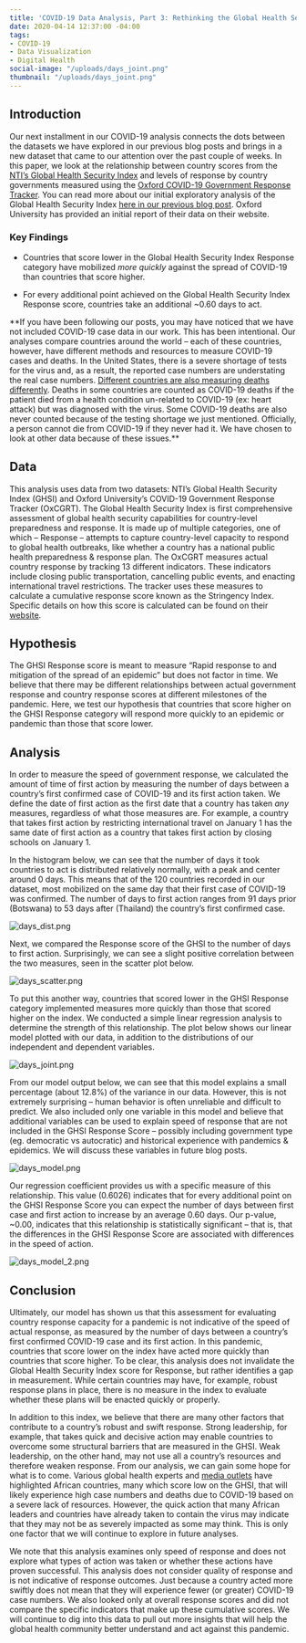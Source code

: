 ```yaml
---
title: 'COVID-19 Data Analysis, Part 3: Rethinking the Global Health Security Index'
date: 2020-04-14 12:37:00 -04:00
tags:
- COVID-19
- Data Visualization
- Digital Health
social-image: "/uploads/days_joint.png"
thumbnail: "/uploads/days_joint.png"
---
```


## Introduction

Our next installment in our COVID-19 analysis connects the dots between the datasets we have explored in our previous blog posts and brings in a new dataset that came to our attention over the past couple of weeks. In this paper, we look at the relationship between country scores from the [NTI’s Global Health Security Index](https://www.ghsindex.org) and levels of response by country governments measured using the [Oxford COVID-19 Government Response Tracker](https://www.bsg.ox.ac.uk/research/research-projects/oxford-covid-19-government-response-tracker]). You can read more about our initial exploratory analysis of the Global Health Security Index [here in our previous blog post](https://dai-global-digital.com/covid-19-data-analysis-part-2-health-capacity-and-preparedness.html). Oxford University has provided an initial report of their data on their website.

### Key Findings

* Countries that score lower in the Global Health Security Index Response category have mobilized *more quickly* against the spread of COVID-19 than countries that score higher.

* For every additional point achieved on the Global Health Security Index Response score, countries take an additional \~0.60 days to act.

\*\*If you have been following our posts, you may have noticed that we have not included COVID-19 case data in our work. This has been intentional. Our analyses compare countries around the world – each of these countries, however, have different methods and resources to measure COVID-19 cases and deaths. In the United States, there is a severe shortage of tests for the virus and, as a result, the reported case numbers are understating the real case numbers. [Different countries are also measuring deaths differently](https://www.bbc.com/future/article/20200401-coronavirus-why-death-and-mortality-rates-differ). Deaths in some countries are counted as COVID-19 deaths if the patient died from a health condition un-related to COVID-19 (ex: heart attack) but was diagnosed with the virus. Some COVID-19 deaths are also never counted because of the testing shortage we just mentioned. Officially, a person cannot die from COVID-19 if they never had it. We have chosen to look at other data because of these issues.\*\*

## Data

This analysis uses data from two datasets: NTI’s Global Health Security Index (GHSI) and Oxford University’s COVID-19 Government Response Tracker (OxCGRT). The Global Health Security Index is first comprehensive assessment of global health security capabilities for country-level preparedness and response. It is made up of multiple categories, one of which – Response – attempts to capture country-level capacity to respond to global health outbreaks, like whether a country has a national public health preparedness & response plan. The OxCGRT measures actual country response by tracking 13 different indicators. These indicators include closing public transportation, cancelling public events, and enacting international travel restrictions. The tracker uses these measures to calculate a cumulative response score known as the Stringency Index. Specific details on how this score is calculated can be found on their [website](https://www.bsg.ox.ac.uk/research/research-projects/oxford-covid-19-government-response-tracker).

## Hypothesis

The GHSI Response score is meant to measure “Rapid response to and mitigation of the spread of an epidemic” but does not factor in time. We believe that there may be different relationships between actual government response and country response scores at different milestones of the pandemic. Here, we test our hypothesis that countries that score higher on the GHSI Response category will respond more quickly to an epidemic or pandemic than those that score lower.

## Analysis

In order to measure the speed of government response, we calculated the amount of time of first action by measuring the number of days between a country’s first confirmed case of COVID-19 and its first action taken. We define the date of first action as the first date that a country has taken *any* measures, regardless of what those measures are. For example, a country that takes first action by restricting international travel on January 1 has the same date of first action as a country that takes first action by closing schools on January 1.

In the histogram below, we can see that the number of days it took countries to act is distributed relatively normally, with a peak and center around 0 days. This means that of the 120 countries recorded in our dataset, most mobilized on the same day that their first case of COVID-19 was confirmed. The number of days to first action ranges from 91 days prior (Botswana) to 53 days after (Thailand) the country’s first confirmed case.

![days_dist.png](/uploads/days_dist.png)

Next, we compared the Response score of the GHSI to the number of days to first action. Surprisingly, we can see a slight positive correlation between the two measures, seen in the scatter plot below.

![days_scatter.png](/uploads/days_scatter.png)

To put this another way, countries that scored lower in the GHSI Response category implemented measures more quickly than those that scored higher on the index. We conducted a simple linear regression analysis to determine the strength of this relationship. The plot below shows our linear model plotted with our data, in addition to the distributions of our independent and dependent variables.

![days_joint.png](/uploads/days_joint.png)

From our model output below, we can see that this model explains a small percentage (about 12.8%) of the variance in our data. However, this is not extremely surprising – human behavior is often unreliable and difficult to predict. We also included only one variable in this model and believe that additional variables can be used to explain speed of response that are not included in the GHSI Response Score – possibly including government type (eg. democratic vs autocratic) and historical experience with pandemics & epidemics. We will discuss these variables in future blog posts.

![days_model.png](/uploads/days_model.png)

Our regression coefficient provides us with a specific measure of this relationship. This value (0.6026) indicates that for every additional point on the GHSI Response Score you can expect the number of days between first case and first action to increase by an average 0.60 days. Our p-value, \~0.00, indicates that this relationship is statistically significant – that is, that the differences in the GHSI Response Score are associated with differences in the speed of action.

![days_model_2.png](/uploads/days_model_2.png)

## Conclusion

Ultimately, our model has shown us that this assessment for evaluating country response capacity for a pandemic is not indicative of the speed of actual response, as measured by the number of days between a country’s first confirmed COVID-19 case and its first action. In this pandemic, countries that score lower on the index have acted more quickly than countries that score higher. To be clear, this analysis does not invalidate the Global Health Security Index score for Response, but rather identifies a gap in measurement. While certain countries may have, for example, robust response plans in place, there is no measure in the index to evaluate whether these plans will be enacted quickly or properly. 

In addition to this index, we believe that there are many other factors that contribute to a country’s robust and swift response. Strong leadership, for example, that takes quick and decisive action may enable countries to overcome some structural barriers that are measured in the GHSI. Weak leadership, on the other hand, may not use all a country’s resources and therefore weaken response. From our analysis, we can gain some hope for what is to come. Various global health experts and [media outlets](https://time.com/5816299/coronavirus-africa-ventilators-doctors/) have highlighted African countries, many which score low on the GHSI, that will likely experience high case numbers and deaths due to COVID-19 based on a severe lack of resources. However, the quick action that many African leaders and countries have already taken to contain the virus may indicate that they may not be as severely impacted as some may think. This is only one factor that we will continue to explore in future analyses.  

We note that this analysis examines only speed of response and does not explore what types of action was taken or whether these actions have proven successful. This analysis does not consider quality of response and is not indicative of response outcomes. Just because a country acted more swiftly does not mean that they will experience fewer (or greater) COVID-19 case numbers. We also looked only at overall response scores and did not compare the specific indicators that make up these cumulative scores. We will continue to dig into this data to pull out more insights that will help the global health community better understand and act against this pandemic. 